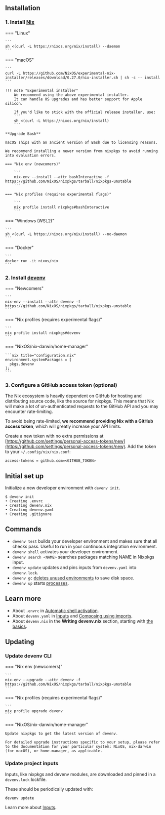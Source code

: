 
## Installation


### 1. Install [Nix](https://nixos.org)

=== "Linux"

    ```
    sh <(curl -L https://nixos.org/nix/install) --daemon
    ```

=== "macOS"

    ```
    curl -L https://github.com/NixOS/experimental-nix-installer/releases/download/0.27.0/nix-installer.sh | sh -s -- install
    ```

    !!! note "Experimental installer"
        We recommend using the above experimental installer.
        It can handle OS upgrades and has better support for Apple silicon.

        If you'd like to stick with the official release installer, use:
        ```
        sh <(curl -L https://nixos.org/nix/install)
        ```

    **Upgrade Bash**

    macOS ships with an ancient version of Bash due to licensing reasons.

    We recommend installing a newer version from nixpkgs to avoid running into evaluation errors.

    === "Nix env (newcomers)"

        ```
        nix-env --install --attr bashInteractive -f https://github.com/NixOS/nixpkgs/tarball/nixpkgs-unstable
        ```

    === "Nix profiles (requires experimental flags)"

        ```
        nix profile install nixpkgs#bashInteractive
        ```

=== "Windows (WSL2)"

    ```
    sh <(curl -L https://nixos.org/nix/install) --no-daemon
    ```

=== "Docker"

    ```
    docker run -it nixos/nix
    ```


### 2. Install [devenv](https://github.com/cachix/devenv)


=== "Newcomers"

    ```
    nix-env --install --attr devenv -f https://github.com/NixOS/nixpkgs/tarball/nixpkgs-unstable
    ```

=== "Nix profiles (requires experimental flags)"

    ```
    nix profile install nixpkgs#devenv
    ```

=== "NixOS/nix-darwin/home-manager"

    ```nix title="configuration.nix"
    environment.systemPackages = [
      pkgs.devenv
    ];
    ```

### 3. Configure a GitHub access token (optional)

The Nix ecosystem is heavily dependent on GitHub for hosting and distributing source code, like the source for nixpkgs.
This means that Nix will make a lot of un-authenticated requests to the GitHub API and you may encounter rate-limiting.

To avoid being rate-limited, **we recommend providing Nix with a GitHub access token**, which will greatly increase your API limits.

Create a new token with no extra permissions at [https://github.com/settings/personal-access-tokens/new](https://github.com/settings/personal-access-tokens/new).
Add the token to your `~/.config/nix/nix.conf`:

```
access-tokens = github.com=<GITHUB_TOKEN>
```

## Initial set up

Initialize a new developer environment with `devenv init`.

```shell-session
$ devenv init
• Creating .envrc
• Creating devenv.nix
• Creating devenv.yaml
• Creating .gitignore
```

## Commands

- ``devenv test`` builds your developer environment and makes sure that all checks pass. Useful to run in your continuous integration environment.
- ``devenv shell`` activates your developer environment.
- ``devenv search <NAME>`` searches packages matching NAME in Nixpkgs input.
- ``devenv update`` updates and pins inputs from ``devenv.yaml`` into ``devenv.lock``.
- ``devenv gc`` [deletes unused environments](garbage-collection.md) to save disk space.
- ``devenv up`` starts [processes](processes.md).

## Learn more

- About ``.envrc`` in [Automatic shell activation](automatic-shell-activation.md).
- About ``devenv.yaml`` in [Inputs](inputs.md) and [Composing using imports](composing-using-imports.md).
- About ``devenv.nix`` in the **Writing devenv.nix** section, starting with [the basics](basics.md).

## Updating

### Update devenv CLI

=== "Nix env (newcomers)"

    ```
    nix-env --upgrade --attr devenv -f https://github.com/NixOS/nixpkgs/tarball/nixpkgs-unstable
    ```

=== "Nix profiles (requires experimental flags)"

    ```
    nix profile upgrade devenv
    ```

=== "NixOS/nix-darwin/home-manager"

    Update nixpkgs to get the latest version of devenv.

    For detailed upgrade instructions specific to your setup, please refer to the documentation for your particular system: NixOS, nix-darwin (for macOS), or home-manager, as applicable.

### Update project inputs

Inputs, like nixpkgs and devenv modules, are downloaded and pinned in a `devenv.lock` lockfile.

These should be periodically updated with:

```
devenv update
```

Learn more about [Inputs](inputs.md).
